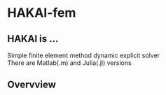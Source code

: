 # HAKAI-fem
## HAKAI is ...  
Simple finite element method dynamic explicit solver  
There are Matlab(.m) and Julia(.jl) versions  

## Overvview  

